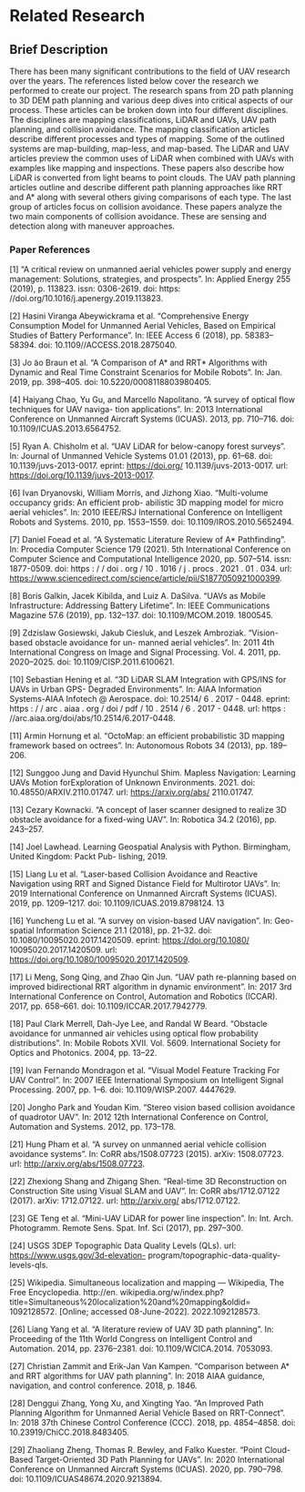 # Related Research

## Brief Description
There has been many significant contributions to the field of UAV research over the years. The references listed below cover the research we performed to create our project. The research spans from 2D path planning to 3D DEM path planning and various deep dives into critical aspects of our process. These articles can be broken down into four different disciplines. The disciplines are mapping classifications, LiDAR and UAVs, UAV path planning, and collision avoidance. The mapping classification articles describe different processes and types of mapping. Some of the outlined systems are map-building, map-less, and map-based. The LiDAR and UAV articles preview the common uses of LiDAR when combined with UAVs with examples like mapping and inspections. These papers also describe how LiDAR is converted from light beams to point clouds. The UAV path planning articles outline and describe different path planning approaches like RRT and A* along with several others giving comparisons of each type. The last group of articles focus on collision avoidance. These papers analyze the two main components of collision avoidance. These are sensing and detection along with maneuver approaches.

### Paper References
[1] “A critical review on unmanned aerial vehicles power supply and energy management: Solutions,
strategies, and prospects”. In: Applied Energy 255 (2019), p. 113823. issn: 0306-2619. doi: https:
//doi.org/10.1016/j.apenergy.2019.113823.

[2] Hasini Viranga Abeywickrama et al. “Comprehensive Energy Consumption Model for Unmanned Aerial
Vehicles, Based on Empirical Studies of Battery Performance”. In: IEEE Access 6 (2018), pp. 58383–
58394. doi: 10.1109//ACCESS.2018.2875040.

[3] Jo ̃ao Braun et al. “A Comparison of A* and RRT* Algorithms with Dynamic and Real Time Constraint
Scenarios for Mobile Robots”. In: Jan. 2019, pp. 398–405. doi: 10.5220/0008118803980405.

[4] Haiyang Chao, Yu Gu, and Marcello Napolitano. “A survey of optical flow techniques for UAV naviga-
tion applications”. In: 2013 International Conference on Unmanned Aircraft Systems (ICUAS). 2013,
pp. 710–716. doi: 10.1109/ICUAS.2013.6564752.

[5] Ryan A. Chisholm et al. “UAV LiDAR for below-canopy forest surveys”. In: Journal of Unmanned
Vehicle Systems 01.01 (2013), pp. 61–68. doi: 10.1139/juvs-2013-0017. eprint: https://doi.org/
10.1139/juvs-2013-0017. url: https://doi.org/10.1139/juvs-2013-0017.

[6] Ivan Dryanovski, William Morris, and Jizhong Xiao. “Multi-volume occupancy grids: An efficient prob-
abilistic 3D mapping model for micro aerial vehicles”. In: 2010 IEEE/RSJ International Conference
on Intelligent Robots and Systems. 2010, pp. 1553–1559. doi: 10.1109/IROS.2010.5652494.

[7] Daniel Foead et al. “A Systematic Literature Review of A* Pathfinding”. In: Procedia Computer Science
179 (2021). 5th International Conference on Computer Science and Computational Intelligence 2020,
pp. 507–514. issn: 1877-0509. doi: https : / / doi . org / 10 . 1016 / j . procs . 2021 . 01 . 034. url:
https://www.sciencedirect.com/science/article/pii/S1877050921000399.

[8] Boris Galkin, Jacek Kibilda, and Luiz A. DaSilva. “UAVs as Mobile Infrastructure: Addressing Battery
Lifetime”. In: IEEE Communications Magazine 57.6 (2019), pp. 132–137. doi: 10.1109/MCOM.2019.
1800545.

[9] Zdzislaw Gosiewski, Jakub Ciesluk, and Leszek Ambroziak. “Vision-based obstacle avoidance for un-
manned aerial vehicles”. In: 2011 4th International Congress on Image and Signal Processing. Vol. 4.
2011, pp. 2020–2025. doi: 10.1109/CISP.2011.6100621.

[10] Sebastian Hening et al. “3D LiDAR SLAM Integration with GPS/INS for UAVs in Urban GPS-
Degraded Environments”. In: AIAA Information Systems-AIAA Infotech @ Aerospace. doi: 10.2514/
6 . 2017 - 0448. eprint: https : / / arc . aiaa . org / doi / pdf / 10 . 2514 / 6 . 2017 - 0448. url: https :
//arc.aiaa.org/doi/abs/10.2514/6.2017-0448.

[11] Armin Hornung et al. “OctoMap: an efficient probabilistic 3D mapping framework based on octrees”.
In: Autonomous Robots 34 (2013), pp. 189–206.

[12] Sunggoo Jung and David Hyunchul Shim. Mapless Navigation: Learning UAVs Motion forExploration
of Unknown Environments. 2021. doi: 10.48550/ARXIV.2110.01747. url: https://arxiv.org/abs/
2110.01747.

[13] Cezary Kownacki. “A concept of laser scanner designed to realize 3D obstacle avoidance for a fixed-wing
UAV”. In: Robotica 34.2 (2016), pp. 243–257.

[14] Joel Lawhead. Learning Geospatial Analysis with Python. Birmingham, United Kingdom: Packt Pub-
lishing, 2019.

[15] Liang Lu et al. “Laser-based Collision Avoidance and Reactive Navigation using RRT and Signed
Distance Field for Multirotor UAVs”. In: 2019 International Conference on Unmanned Aircraft Systems
(ICUAS). 2019, pp. 1209–1217. doi: 10.1109/ICUAS.2019.8798124.
13

[16] Yuncheng Lu et al. “A survey on vision-based UAV navigation”. In: Geo-spatial Information Science
21.1 (2018), pp. 21–32. doi: 10.1080/10095020.2017.1420509. eprint: https://doi.org/10.1080/
10095020.2017.1420509. url: https://doi.org/10.1080/10095020.2017.1420509.

[17] Li Meng, Song Qing, and Zhao Qin Jun. “UAV path re-planning based on improved bidirectional RRT
algorithm in dynamic environment”. In: 2017 3rd International Conference on Control, Automation
and Robotics (ICCAR). 2017, pp. 658–661. doi: 10.1109/ICCAR.2017.7942779.

[18] Paul Clark Merrell, Dah-Jye Lee, and Randal W Beard. “Obstacle avoidance for unmanned air vehicles
using optical flow probability distributions”. In: Mobile Robots XVII. Vol. 5609. International Society
for Optics and Photonics. 2004, pp. 13–22.

[19] Ivan Fernando Mondragon et al. “Visual Model Feature Tracking For UAV Control”. In: 2007 IEEE
International Symposium on Intelligent Signal Processing. 2007, pp. 1–6. doi: 10.1109/WISP.2007.
4447629.

[20] Jongho Park and Youdan Kim. “Stereo vision based collision avoidance of quadrotor UAV”. In: 2012
12th International Conference on Control, Automation and Systems. 2012, pp. 173–178.

[21] Hung Pham et al. “A survey on unmanned aerial vehicle collision avoidance systems”. In: CoRR
abs/1508.07723 (2015). arXiv: 1508.07723. url: http://arxiv.org/abs/1508.07723.

[22] Zhexiong Shang and Zhigang Shen. “Real-time 3D Reconstruction on Construction Site using Visual
SLAM and UAV”. In: CoRR abs/1712.07122 (2017). arXiv: 1712.07122. url: http://arxiv.org/
abs/1712.07122.

[23] GE Teng et al. “Mini-UAV LiDAR for power line inspection”. In: Int. Arch. Photogramm. Remote
Sens. Spat. Inf. Sci (2017), pp. 297–300.

[24] USGS 3DEP Topographic Data Quality Levels (QLs). url: https://www.usgs.gov/3d-elevation-
program/topographic-data-quality-levels-qls.

[25] Wikipedia. Simultaneous localization and mapping — Wikipedia, The Free Encyclopedia. http://en.
wikipedia.org/w/index.php?title=Simultaneous%20localization%20and%20mapping&oldid=
1092128572. [Online; accessed 08-June-2022]. 2022.1092128573.

[26] Liang Yang et al. “A literature review of UAV 3D path planning”. In: Proceeding of the 11th World
Congress on Intelligent Control and Automation. 2014, pp. 2376–2381. doi: 10.1109/WCICA.2014.
7053093.

[27] Christian Zammit and Erik-Jan Van Kampen. “Comparison between A* and RRT algorithms for UAV
path planning”. In: 2018 AIAA guidance, navigation, and control conference. 2018, p. 1846.

[28] Denggui Zhang, Yong Xu, and Xingting Yao. “An Improved Path Planning Algorithm for Unmanned
Aerial Vehicle Based on RRT-Connect”. In: 2018 37th Chinese Control Conference (CCC). 2018,
pp. 4854–4858. doi: 10.23919/ChiCC.2018.8483405.

[29] Zhaoliang Zheng, Thomas R. Bewley, and Falko Kuester. “Point Cloud-Based Target-Oriented 3D Path
Planning for UAVs”. In: 2020 International Conference on Unmanned Aircraft Systems (ICUAS). 2020,
pp. 790–798. doi: 10.1109/ICUAS48674.2020.9213894.
